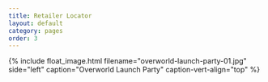 ```yaml
---
title: Retailer Locator
layout: default
category: pages
order: 3
---
```

{% include float_image.html filename="overworld-launch-party-01.jpg" side="left" caption="Overworld Launch Party" caption-vert-align="top" %}
